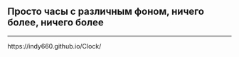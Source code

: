 <h2> Просто часы с различным фоном, ничего более, ничего более </h2> 
<hr>
https://indy660.github.io/Clock/

